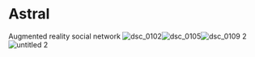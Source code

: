 # Astral
Augmented reality social network
![dsc_0102](https://cloud.githubusercontent.com/assets/7353547/25286765/cc56c844-26b6-11e7-9a30-439431dd6bc2.JPG)![dsc_0105](https://cloud.githubusercontent.com/assets/7353547/25286770/cdb0c49c-26b6-11e7-804a-649ff2a9a671.JPG)![dsc_0109 2](https://cloud.githubusercontent.com/assets/7353547/25286771/cf1e65be-26b6-11e7-88d0-ecc6668665df.JPG)![untitled 2](https://cloud.githubusercontent.com/assets/7353547/25286774/d1cbb80c-26b6-11e7-80c1-4be83adebfc4.png)
